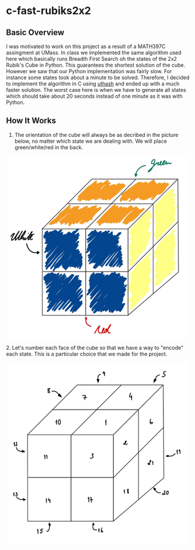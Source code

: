 # c-fast-rubiks2x2
## Basic Overview
I was motivated to work on this project as a result of a MATH397C assingment at UMass. In class we implemented the same algorithm used here which basically runs Breadth First Search oh the states of the 2x2 Rubik's Cube in Python. This guarantees the shortest solution of the cube. However we saw that our Python implementation was fairly slow. For instance some states took about a minute to be solved. Therefore, I decided to implement the algorithm in C using [uthash](https://troydhanson.github.io/uthash/) and ended up with a much faster solution. The worst case here is when we have to generate all states which should take about 20 seconds instead of one minute as it was with Python. 

## How It Works
1. The orientation of the cube will always be as decribed in the picture below, no matter which state we are dealing with. We will place green/white/red in the back.
<p align="center">
  <img src="https://github.com/caio-biondi/c-fast-rubiks2x2/blob/master/cube-orientation.jpg" alt="Cube orientation" width="500">
</p>
2. Let's number each face of the cube so that we have a way to "encode" each state. This is a particular choice that we made for the project.
<p align="center">
  <img src="https://github.com/caio-biondi/c-fast-rubiks2x2/blob/master/cube-numbers.jpg" alt="Cube numbers" width="500">
</p>

